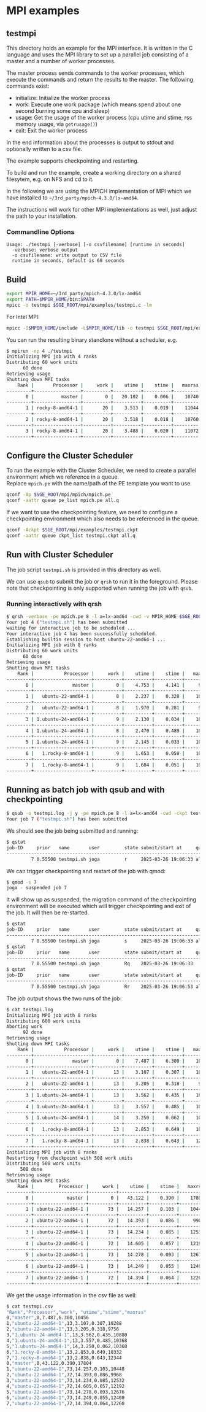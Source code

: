 # MPI examples

## testmpi

This directory holds an example for the MPI interface.
It is written in the C language and uses the MPI library to set up a parallel job
consisting of a master and a number of worker processes.

The master process sends commands to the worker processes, which execute the commands and return the results to the master.
The following commands exist:
* initialize: Initialize the worker process
* work: Execute one work package (which means spend about one second burning some cpu and sleep)
* usage: Get the usage of the worker process (cpu utime and stime, rss memory usage, via `getrusage()`)
* exit: Exit the worker process

In the end information about the processes is output to stdout and optionally written to a csv file.

The example supports checkpointing and restarting.

To build and run the example, create a working directory on a shared filesytem, e.g. on NFS and cd to it.

In the following we are using the MPICH implementation of MPI which we have installed to `~/3rd_party/mpich-4.3.0/lx-amd64`.

The instructions will work for other MPI implementations as well, just adjust the path to your installation.

### Commandline Options

```text
Usage: ./testmpi [-verbose] [-o csvfilename] [runtime in seconds]
  -verbose: verbose output
  -o csvfilename: write output to CSV file
  runtime in seconds, default is 60 seconds
```

## Build

```bash
export MPIR_HOME=~/3rd_party/mpich-4.3.0/lx-amd64
export PATH=$MPIR_HOME/bin:$PATH
mpicc -o testmpi $SGE_ROOT/mpi/examples/testmpi.c -lm
```

For Intel MPI:
```bash
mpicc -I$MPIR_HOME/include -L$MPIR_HOME/lib -o testmpi $SGE_ROOT/mpi/examples/testmpi.c -lm
```

You can run the resulting binary standlone without a scheduler, e.g.

```bash
$ mpirun -np 4 ./testmpi
Initializing MPI job with 4 ranks
Distributing 60 work units
      60 done
Retrieving usage
Shutting down MPI tasks
    Rank |       Processor |     work |    utime |    stime |   maxrss
---------+-----------------+----------+----------+----------+---------
       0 |          master |        0 |   20.102 |    0.006 |    10740
---------+-----------------+----------+----------+----------+---------
       1 | rocky-8-amd64-1 |       20 |    3.513 |    0.019 |    11044
---------+-----------------+----------+----------+----------+---------
       2 | rocky-8-amd64-1 |       20 |    3.518 |    0.018 |    10760
---------+-----------------+----------+----------+----------+---------
       3 | rocky-8-amd64-1 |       20 |    3.488 |    0.020 |    11072
---------+-----------------+----------+----------+----------+---------
```

## Configure the Cluster Scheduler

To run the example with the Cluster Scheduler, we need to create a parallel environment which we reference in a queue.   
Replace `mpich.pe` with the name/path of the PE template you want to use.

```bash
qconf -Ap $SGE_ROOT/mpi/mpich/mpich.pe
qconf -aattr queue pe_list mpich.pe all.q
```

If we want to use the checkpointing feature, we need to configure a checkpointing environment which also needs to be referenced in the queue.

```bash
qconf -Ackpt $SGE_ROOT/mpi/examples/testmpi.ckpt
qconf -aattr queue ckpt_list testmpi.ckpt all.q
```

## Run with Cluster Scheduler

The job script `testmpi.sh` is provided in this directory as well.

We can use `qsub` to submit the job or `qrsh` to run it in the foreground. Please note that checkpointing is only supported when running the job with `qsub`.

### Running interactively with qrsh

```bash
$ qrsh -verbose -pe mpich.pe 8 -l a=lx-amd64 -cwd -v MPIR_HOME $SGE_ROOT/mpi/examples/testmpi.sh
Your job 4 ("testmpi.sh") has been submitted
waiting for interactive job to be scheduled ...
Your interactive job 4 has been successfully scheduled.
Establishing builtin session to host ubuntu-22-amd64-1 ...
Initializing MPI job with 8 ranks
Distributing 60 work units
      60 done
Retrieving usage
Shutting down MPI tasks
    Rank |           Processor |     work |    utime |    stime |   maxrss
---------+---------------------+----------+----------+----------+---------
       0 |              master |        0 |    4.753 |    4.141 |     9720
---------+---------------------+----------+----------+----------+---------
       1 |   ubuntu-22-amd64-1 |        8 |    2.237 |    0.328 |    10140
---------+---------------------+----------+----------+----------+---------
       2 |   ubuntu-22-amd64-1 |        8 |    1.970 |    0.281 |     9960
---------+---------------------+----------+----------+----------+---------
       3 | 1.ubuntu-24-amd64-1 |        9 |    2.130 |    0.034 |    10752
---------+---------------------+----------+----------+----------+---------
       4 | 1.ubuntu-24-amd64-1 |        8 |    2.470 |    0.489 |    10368
---------+---------------------+----------+----------+----------+---------
       5 | 1.ubuntu-24-amd64-1 |        9 |    2.145 |    0.033 |    10496
---------+---------------------+----------+----------+----------+---------
       6 |   1.rocky-8-amd64-1 |        9 |    1.653 |    0.058 |    10428
---------+---------------------+----------+----------+----------+---------
       7 |   1.rocky-8-amd64-1 |        9 |    1.684 |    0.051 |    10360
---------+---------------------+----------+----------+----------+---------
```

## Running as batch job with qsub and with checkpointing

```bash
$ qsub -o testmpi.log -j y -pe mpich.pe 8 -l a=lx-amd64 -cwd -ckpt testmpi.ckpt -v MPIR_HOME $SGE_ROOT/mpi/examples/testmpi.sh -o testmpi.csv 600
Your job 7 ("testmpi.sh") has been submitted
```

We should see the job being submitted and running:

```bash
$ qstat
job-ID     prior   name       user         state submit/start at     queue                          slots ja-task-ID 
-----------------------------------------------------------------------------------------------------------------
         7 0.55500 testmpi.sh joga         r     2025-03-26 19:06:33 all.q@ubuntu-22-amd64-1            8
```

We can trigger checkpointing and restart of the job with qmod:

```bash
$ qmod -s 7
joga - suspended job 7
```

It will show up as suspended, the migration command of the checkpointing environment will be executed which will trigger checkpointing and exit of the job.
It will then be re-started.

```bash
$ qstat
job-ID     prior   name       user         state submit/start at     queue                          slots ja-task-ID 
-----------------------------------------------------------------------------------------------------------------
         7 0.55500 testmpi.sh joga         s     2025-03-26 19:06:33 all.q@ubuntu-22-amd64-1            8        
$ qstat
job-ID     prior   name       user         state submit/start at     queue                          slots ja-task-ID 
-----------------------------------------------------------------------------------------------------------------
         7 0.55500 testmpi.sh joga         Rq    2025-03-26 19:06:33                                    8        
$ qstat
job-ID     prior   name       user         state submit/start at     queue                          slots ja-task-ID 
-----------------------------------------------------------------------------------------------------------------
         7 0.55500 testmpi.sh joga         Rr    2025-03-26 19:06:53 all.q@ubuntu-22-amd64-1            8
```

The job output shows the two runs of the job:

```bash
$ cat testmpi.log 
Initializing MPI job with 8 ranks
Distributing 600 work units
Aborting work
      92 done
Retrieving usage
Shutting down MPI tasks
    Rank |           Processor |     work |    utime |    stime |   maxrss
---------+---------------------+----------+----------+----------+---------
       0 |              master |        0 |    7.487 |    6.300 |    10456
---------+---------------------+----------+----------+----------+---------
       1 |   ubuntu-22-amd64-1 |       13 |    3.107 |    0.307 |    10288
---------+---------------------+----------+----------+----------+---------
       2 |   ubuntu-22-amd64-1 |       13 |    3.205 |    0.318 |     9756
---------+---------------------+----------+----------+----------+---------
       3 | 1.ubuntu-24-amd64-1 |       13 |    3.562 |    0.435 |    10880
---------+---------------------+----------+----------+----------+---------
       4 | 1.ubuntu-24-amd64-1 |       13 |    3.557 |    0.485 |    10368
---------+---------------------+----------+----------+----------+---------
       5 | 1.ubuntu-24-amd64-1 |       14 |    3.250 |    0.062 |    10368
---------+---------------------+----------+----------+----------+---------
       6 |   1.rocky-8-amd64-1 |       13 |    2.853 |    0.649 |    10332
---------+---------------------+----------+----------+----------+---------
       7 |   1.rocky-8-amd64-1 |       13 |    2.838 |    0.643 |    12344
---------+---------------------+----------+----------+----------+---------
Initializing MPI job with 8 ranks
Restarting from checkpoint with 508 work units
Distributing 508 work units
     508 done
Retrieving usage
Shutting down MPI tasks
    Rank |         Processor |     work |    utime |    stime |   maxrss
---------+-------------------+----------+----------+----------+---------
       0 |            master |        0 |   43.122 |    0.390 |    17804
---------+-------------------+----------+----------+----------+---------
       1 | ubuntu-22-amd64-1 |       73 |   14.257 |    0.103 |    10448
---------+-------------------+----------+----------+----------+---------
       2 | ubuntu-22-amd64-1 |       72 |   14.393 |    0.086 |     9968
---------+-------------------+----------+----------+----------+---------
       3 | ubuntu-22-amd64-1 |       73 |   14.234 |    0.085 |    12532
---------+-------------------+----------+----------+----------+---------
       4 | ubuntu-22-amd64-1 |       72 |   14.605 |    0.057 |    12192
---------+-------------------+----------+----------+----------+---------
       5 | ubuntu-22-amd64-1 |       73 |   14.278 |    0.093 |    12676
---------+-------------------+----------+----------+----------+---------
       6 | ubuntu-22-amd64-1 |       73 |   14.249 |    0.055 |    12400
---------+-------------------+----------+----------+----------+---------
       7 | ubuntu-22-amd64-1 |       72 |   14.394 |    0.064 |    12260
---------+-------------------+----------+----------+----------+---------
```

We get the usage information in the csv file as well:

```bash
$ cat testmpi.csv
"Rank","Processor","work", "utime","stime","maxrss"
0,"master",0,7.487,6.300,10456
1,"ubuntu-22-amd64-1",13,3.107,0.307,10288
2,"ubuntu-22-amd64-1",13,3.205,0.318,9756
3,"1.ubuntu-24-amd64-1",13,3.562,0.435,10880
4,"1.ubuntu-24-amd64-1",13,3.557,0.485,10368
5,"1.ubuntu-24-amd64-1",14,3.250,0.062,10368
6,"1.rocky-8-amd64-1",13,2.853,0.649,10332
7,"1.rocky-8-amd64-1",13,2.838,0.643,12344
0,"master",0,43.122,0.390,17804
1,"ubuntu-22-amd64-1",73,14.257,0.103,10448
2,"ubuntu-22-amd64-1",72,14.393,0.086,9968
3,"ubuntu-22-amd64-1",73,14.234,0.085,12532
4,"ubuntu-22-amd64-1",72,14.605,0.057,12192
5,"ubuntu-22-amd64-1",73,14.278,0.093,12676
6,"ubuntu-22-amd64-1",73,14.249,0.055,12400
7,"ubuntu-22-amd64-1",72,14.394,0.064,12260
```